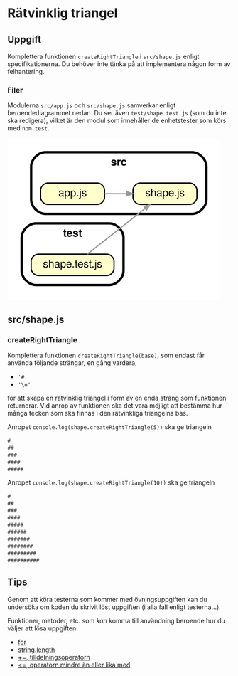 # Rätvinklig triangel

## Uppgift

Komplettera funktionen `createRightTriangle` i `src/shape.js` enligt specifikationerna. Du behöver inte tänka på att implementera någon form av felhantering.

### Filer

Modulerna `src/app.js` och `src/shape.js` samverkar enligt beroendediagrammet nedan. Du ser även `test/shape.test.js` (som du inte ska redigera), vilket är den modul som innehåller de enhetstester som körs med `npm test`.

![Beroendediagram](/.readme/dependency-graph.svg)

## src/shape.js

### createRightTriangle

Komplettera funktionen `createRightTriangle(base)`, som endast får använda följande strängar, en gång vardera,

- `'#'`
- `'\n'`

för att skapa en rätvinklig triangel i form av en enda sträng som funktionen returnerar. Vid anrop av funktionen ska det vara möjligt att bestämma hur många tecken som ska finnas i den rätvinkliga triangelns bas.

Anropet `console.log(shape.createRightTriangle(5))` ska ge triangeln

```shell
#
##
###
####
#####
```

Anropet `console.log(shape.createRightTriangle(10))` ska ge triangeln

```shell
#
##
###
####
#####
######
#######
########
#########
##########
```

## Tips

Genom att köra testerna som kommer med övningsuppgiften kan du undersöka om koden du skrivit löst uppgiften (i alla fall enligt testerna...).

Funktioner, metoder, etc. som _kan_ komma till användning beroende hur du väljer att lösa uppgiften.

- [for](https://developer.mozilla.org/en-US/docs/Web/JavaScript/Guide/Loops_and_iteration#for_statement)
- [string.length](https://developer.mozilla.org/en-US/docs/Web/JavaScript/Reference/Global_Objects/String/length)
- [+=, tilldelningsoperatorn](https://developer.mozilla.org/en-US/docs/Web/JavaScript/Guide/Expressions_and_Operators#Assignment_operators)
- [<=, operatorn mindre än eller lika med](https://developer.mozilla.org/en-US/docs/Web/JavaScript/Guide/Expressions_and_Operators#Comparison_operators)
